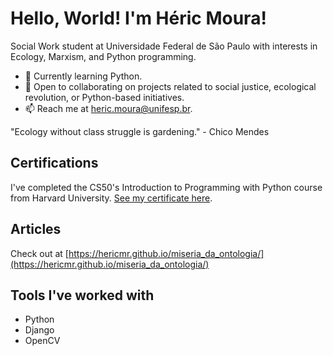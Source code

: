 # Hello, World! I'm Héric Moura!
Social Work student at Universidade Federal de São Paulo with interests in Ecology, Marxism, and Python programming.

- 🌱 Currently learning Python.
- 👯 Open to collaborating on projects related to social justice, ecological revolution, or Python-based initiatives.
- 📫 Reach me at heric.moura@unifesp.br.

"Ecology without class struggle is gardening." - Chico Mendes

## Certifications
I've completed the CS50's Introduction to Programming with Python course from Harvard University. [See my certificate here](https://cs50.harvard.edu/certificates/9537dc35-e94f-4415-b755-8ccbf17f4540).

## Articles
Check out at [https://hericmr.github.io/miseria_da_ontologia/](https://hericmr.github.io/miseria_da_ontologia/)

## Tools I've worked with
- Python
- Django
- OpenCV
